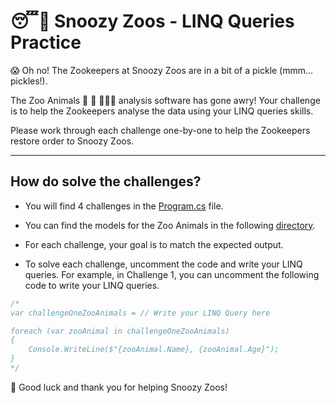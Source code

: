 # 😴🦁 Snoozy Zoos - LINQ Queries Practice

😱 Oh no! The Zookeepers at Snoozy Zoos are in a bit of a pickle (mmm…pickles!).

The Zoo Animals 🦁 🐸 🐼🐯🦥 analysis software has gone awry! Your challenge is to help the Zookeepers analyse the data using your LINQ queries skills.

Please work through each challenge one-by-one to help the Zookeepers restore order to Snoozy Zoos.

---

## How do solve the challenges?

- You will find 4 challenges in the [Program.cs](./SnoozyZoos/Program.cs) file.

- You can find the models for the Zoo Animals in the following [directory](./SnoozyZoos/Models/).

- For each challenge, your goal is to match the expected output.

- To solve each challenge, uncomment the code and write your LINQ queries. For example, in Challenge 1, you can uncomment the following code to write your LINQ queries.

```csharp
/*
var challengeOneZooAnimals = // Write your LINQ Query here

foreach (var zooAnimal in challengeOneZooAnimals)
{
    Console.WriteLine($"{zooAnimal.Name}, {zooAnimal.Age}");
}
*/
```
🦁 Good luck and thank you for helping Snoozy Zoos!

